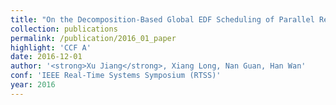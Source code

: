 ```yaml
---
title: "On the Decomposition-Based Global EDF Scheduling of Parallel Real-Time Tasks"
collection: publications
permalink: /publication/2016_01_paper
highlight: 'CCF A'
date: 2016-12-01
author: '<strong>Xu Jiang</strong>, Xiang Long, Nan Guan, Han Wan'
conf: 'IEEE Real-Time Systems Symposium (RTSS)'
year: 2016
---
```

